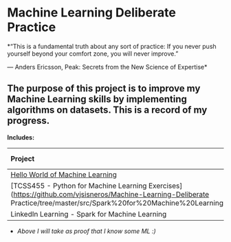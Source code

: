 # Machine Learning Deliberate Practice

*“This is a fundamental truth about any sort of practice: If you never push yourself beyond your comfort zone, you will never improve.”  

― Anders Ericsson, Peak: Secrets from the New Science of Expertise*


## The purpose of this project is to improve my Machine Learning skills by implementing algorithms on datasets. This is a record of my progress. 


**Includes:**


| Project        | Dataset/s      |  Date Completed |
| :------------- |:-------------:| -----:|
|[Hello World of Machine Learning](https://github.com/vjsisneros/Machine-Learning-Deliberate-Practice/tree/master/src/1%20Hello%20World%20of%20Machine%20Learning) | [iris.csv](https://archive.ics.uci.edu/ml/machine-learning-databases/iris/) | 2/1/2018  |
| [TCSS455 -  Python for Machine Learning Exercises](https://github.com/vjsisneros/Machine-Learning-Deliberate Practice/tree/master/src/Spark%20for%20Machine%20Learning)      |       |   |
| LinkedIn Learning - Spark for Machine Learning |       |    |





- *Above I will take as proof that I know some ML :)*

